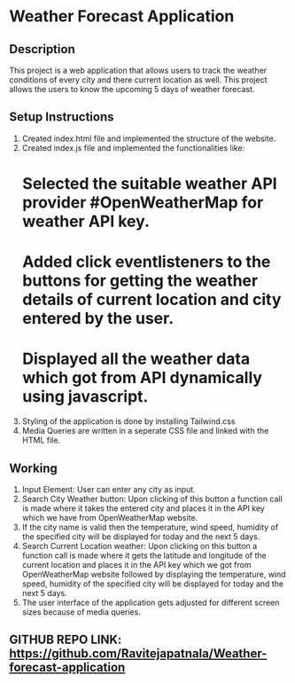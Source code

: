 # Weather Forecast Application

## Description
This project is a web application that allows users to track the weather conditions of every city and there current location as well. This project allows the users to know the upcoming 5 days of weather forecast.

## Setup Instructions
1. Created index.html file and implemented the structure of the website.
2. Created index.js file and implemented the functionalities like:
    # Selected the suitable weather API provider #OpenWeatherMap for weather API key.
    # Added click eventlisteners to the buttons for getting the weather details of current location and city entered by the user.
    # Displayed all the weather data which got from API dynamically using javascript.
3. Styling of the application is done by installing Tailwind.css
4. Media Queries are written in a seperate CSS file and linked with the HTML file.

## Working
1. Input Element: User can enter any city as input.
2. Search City Weather button: Upon clicking of this button a function call is made where it takes the entered city and places it in the API key which we have from OpenWeatherMap website.
3. If the city name is valid then the temperature, wind speed, humidity of the specified city will be displayed for today and the next 5 days.
4. Search Current Location weather: Upon clicking on this button a function call is made where it gets the latitude and longitude of the current location and places it in the API key which we got from OpenWeatherMap website followed by displaying the temperature, wind speed, humidity of the specified city will be displayed for today and the next 5 days.
5. The user interface of the application gets adjusted for different screen sizes because of media queries.

## GITHUB REPO LINK: https://github.com/Ravitejapatnala/Weather-forecast-application